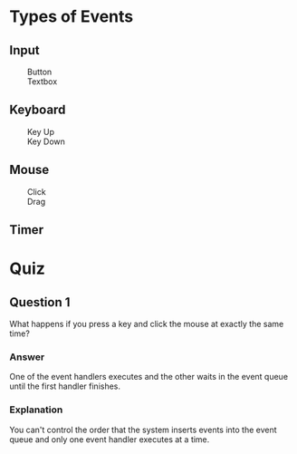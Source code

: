 Types of Events
===============

## Input  
&nbsp;&nbsp;&nbsp;&nbsp;&nbsp;&nbsp;&nbsp;&nbsp;Button  
&nbsp;&nbsp;&nbsp;&nbsp;&nbsp;&nbsp;&nbsp;&nbsp;Textbox  
## Keyboard  
&nbsp;&nbsp;&nbsp;&nbsp;&nbsp;&nbsp;&nbsp;&nbsp;Key Up  
&nbsp;&nbsp;&nbsp;&nbsp;&nbsp;&nbsp;&nbsp;&nbsp;Key Down  
## Mouse  
&nbsp;&nbsp;&nbsp;&nbsp;&nbsp;&nbsp;&nbsp;&nbsp;Click  
&nbsp;&nbsp;&nbsp;&nbsp;&nbsp;&nbsp;&nbsp;&nbsp;Drag  
## Timer  

Quiz
====

Question 1
----------

What happens if you press a key and click the mouse at exactly the same time?

### Answer

One of the event handlers executes and the other waits in the event queue until the first handler finishes.

### Explanation

You can't control the order that the system inserts events into the event queue and only one event handler executes at a time.  